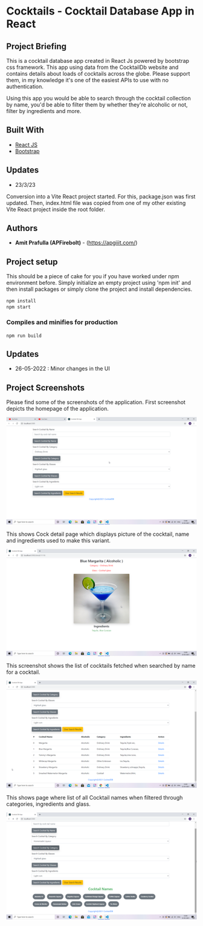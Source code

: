 # Cocktails - Cocktail Database App in React

## Project Briefing

This is a cocktail database app created in React Js powered by bootstrap css framework. This app using data from the CocktailDb website and contains details about loads of cocktails across the globe. Please support them, in my knowledge it's one of the easiest APIs to use with no authentication. 

Using this app you would be able to search through the cocktail collection by name, you'd be able to filter them by whether they're alcoholic or not, filter by ingredients and more.

## Built With

* [React JS](https://reactjs.org/)
* [Bootstrap](https://getbootstrap.com/)

## Updates

- 23/3/23

Conversion into a Vite React project started. For this, package.json was first updated. Then, index.html file was copied from one of my other existing Vite React project inside the root folder.  

## Authors

* **Amit Prafulla (APFirebolt)** - (https://apgiiit.com/)
## Project setup
This should be a piece of cake for you if you have worked under npm environment before. Simply initialize an empty project using 'npm init' and then install packages or simply clone the project and install dependencies.
```
npm install
npm start
```
### Compiles and minifies for production
```
npm run build
```

## Updates

- 26-05-2022 : Minor changes in the UI
## Project Screenshots

Please find some of the screenshots of the application. First screenshot depicts the homepage of the application.

![alt text](./screenshots/home.png)

This shows Cock detail page which displays picture of the cocktail, name and ingredients used to make this variant.

![alt text](./screenshots/cocktail_detail.png)

This screenshot shows the list of cocktails fetched when searched by name for a cocktail.

![alt text](./screenshots/cocktail_list.png)

This shows page where list of all Cocktail names when filtered through categories, ingredients and glass.

![alt text](./screenshots/cocktail_tags.png)